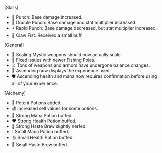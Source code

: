 [Skills]

- 🥊 Punch: Base damage increased.
- 👊 Double Punch: Base damage and stat multiplier increased.
- ⚡ Rapid Punch: Base damage decreased, but stat multiplier increased.
- 🐾 Claw Fist: Received a small buff.

[General]

- 🔮 Scaling Mystic weapons should now actually scale.
- 🎣 Fixed issues with newer Fishing Poles.
- ⚔️ Tons of weapons and armors have undergone balance changes.
- 🌟 Ascending now displays the experience used.
- 🛡️ Ascending health and mana now requires confirmation before using all of your experience.

[Alchemy]

- 🧪 Potent Potions added.
- 💰 Increased sell values for some potions.
- 🧙 Strong Mana Potion buffed.
- ❤️ Strong Health Potion buffed.
- 🐢 Strong Haste Brew slightly nerfed.
- 💧 Small Mana Potion buffed.
- 🩸 Small Health Potion buffed.
- 🏃 Small Haste Brew buffed.
